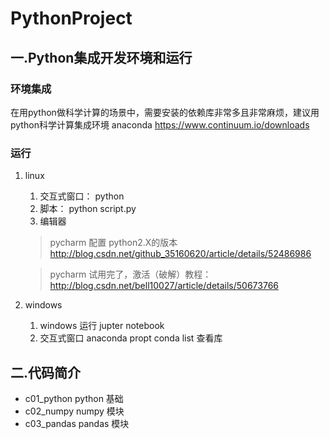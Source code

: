 # PythonProject

## 一.Python集成开发环境和运行
### 环境集成
在用python做科学计算的场景中，需要安装的依赖库非常多且非常麻烦，建议用python科学计算集成环境 anaconda
https://www.continuum.io/downloads
### 运行
1.  linux
     1. 交互式窗口： python
     2. 脚本： python script.py
     3. 编辑器  
     > pycharm   配置 python2.X的版本 
      http://blog.csdn.net/github_35160620/article/details/52486986
     
     > pycharm  试用完了，激活（破解）教程： 
     http://blog.csdn.net/bell10027/article/details/50673766
  
2.  windows 
    1. windows 运行  jupter  notebook
    2. 交互式窗口  anaconda propt    conda list  查看库
   

## 二.代码简介
* c01_python  python 基础
* c02_numpy   numpy 模块
* c03_pandas  pandas 模块